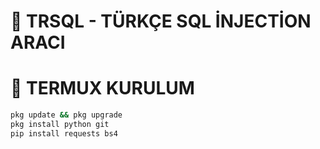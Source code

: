# 💉 TRSQL - TÜRKÇE SQL İNJECTİON ARACI

# 📱 TERMUX KURULUM
```bash
pkg update && pkg upgrade
pkg install python git
pip install requests bs4
